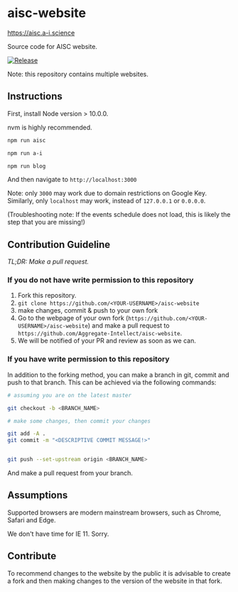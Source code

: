 # aisc-website

https://aisc.a-i.science

Source code for AISC website.

[![Release](https://img.shields.io/badge/release-v.0.1.0-yellow.svg)](https://github.com/Aggregate-Intellect/aisc-website/releases/tag/v.0.1.0)

Note: this repository contains multiple websites.

## Instructions

First, install Node version > 10.0.0.

nvm is highly recommended.


```bash
npm run aisc
```

```bash
npm run a-i
```

```bash
npm run blog
```


And then navigate to `http://localhost:3000`

Note: only `3000` may work due to domain restrictions on Google Key. Similarly, only `localhost` may work, instead of `127.0.0.1` or `0.0.0.0`.

(Troubleshooting note: If the events schedule does not load, this is likely the step that you are missing!)

## Contribution Guideline

*TL;DR: Make a pull request.*

### If you do not have write permission to this repository

1. Fork this repository.
2. `git clone https://github.com/<YOUR-USERNAME>/aisc-website`
3. make changes, commit & push to your own fork
4. Go to the webpage of your own fork (`https://github.com/<YOUR-USERNAME>/aisc-website`) and make a pull request to `https://github.com/Aggregate-Intellect/aisc-website`.
5. We will be notified of your PR and review as soon as we can.

### If you have write permission to this repository

In addition to the forking method, you can make a branch in git, commit and push to that branch. This can be achieved via the following commands:

```bash
# assuming you are on the latest master

git checkout -b <BRANCH_NAME>

# make some changes, then commit your changes

git add -A .
git commit -m "<DESCRIPTIVE COMMIT MESSAGE!>"


git push --set-upstream origin <BRANCH_NAME>

```

And make a pull request from your branch.

## Assumptions

Supported browsers are modern mainstream browsers, such as Chrome, Safari and Edge. 

We don't have time for IE 11. Sorry.

## Contribute

To recommend changes to the website by the public it is advisable to create a fork and then making changes to the version of the website in that fork.
